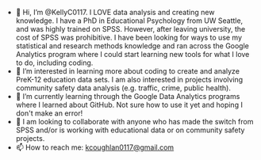 - 👋 Hi, I’m @KellyC0117. I LOVE data analysis and creating new knowledge. I have a PhD in Educational Psychology from UW Seattle, and was highly trained on SPSS. However, after leaving university, the cost of SPSS was prohibitive.  I have been looking for ways to use my statistical and research methods knowledge and ran across the Google Analytics program where I could start learning new tools for what I love to do, including coding. 
- 👀 I’m interested in learning more about coding to create and analyze PreK-12 education data sets.  I am also interested in projects involving community safety data analysis (e.g. traffic, crime, public health). 
- 🌱 I’m currently learning through the Google Data Analytics programs where I learned about GitHub.  Not sure how to use it yet and hoping I don't make an error!
- 💞️ I am looking to collaborate with anyone who has made the switch from SPSS and/or is working with educational data or on community safety projects. 
- 📫 How to reach me: kcoughlan0117@gmail.com  

<!---
KellyC0117/KellyC0117 is a ✨ special ✨ repository because its `README.md` (this file) appears on your GitHub profile.
You can click the Preview link to take a look at your changes.
--->
